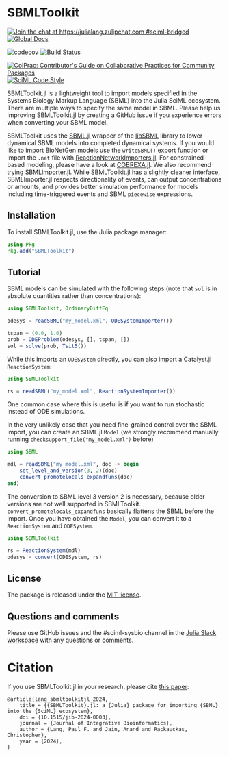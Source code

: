 # SBMLToolkit

[![Join the chat at https://julialang.zulipchat.com #sciml-bridged](https://img.shields.io/static/v1?label=Zulip&message=chat&color=9558b2&labelColor=389826)](https://julialang.zulipchat.com/#narrow/stream/279055-sciml-bridged)
[![Global Docs](https://img.shields.io/badge/docs-SciML-blue.svg)](https://docs.sciml.ai/SBMLToolkit/stable/)

[![codecov](https://codecov.io/gh/SciML/SBMLToolkit.jl/branch/main/graph/badge.svg)](https://codecov.io/gh/SciML/SBMLToolkit.jl)
[![Build Status](https://github.com/SciML/SBMLToolkit.jl/workflows/CI/badge.svg)](https://github.com/SciML/SBMLToolkit.jl/actions?query=workflow%3ACI)

[![ColPrac: Contributor's Guide on Collaborative Practices for Community Packages](https://img.shields.io/badge/ColPrac-Contributor%27s%20Guide-blueviolet)](https://github.com/SciML/ColPrac)
[![SciML Code Style](https://img.shields.io/static/v1?label=code%20style&message=SciML&color=9558b2&labelColor=389826)](https://github.com/SciML/SciMLStyle)

SBMLToolkit.jl is a lightweight tool to import models specified in the Systems Biology Markup Language (SBML) into the Julia SciML ecosystem. There are multiple ways to specify the same model in SBML. Please help us improving SBMLToolkit.jl by creating a GitHub issue if you experience errors when converting your SBML model.

SBMLToolkit uses the [SBML.jl](https://github.com/LCSB-BioCore/SBML.jl) wrapper of the [libSBML](https://model.caltech.edu/software/libsbml/) library to lower dynamical SBML models into completed dynamical systems. If you would like to import BioNetGen models use the `writeSBML()` export function or import the `.net` file with [ReactionNetworkImporters.jl](https://github.com/SciML/ReactionNetworkImporters.jl). For constrained-based modeling, please have a look at [COBREXA.jl](https://github.com/LCSB-BioCore/COBREXA.jl). We also recommend trying [SBMLImporter.jl](https://github.com/sebapersson/SBMLImporter.jl). While SBMLToolkit.jl has a slightly cleaner interface, SBMLImporter.jl respects directionality of events, can output concentrations or amounts, and provides better simulation performance for models including time-triggered events and SBML `piecewise` expressions.

## Installation

To install SBMLToolkit.jl, use the Julia package manager:

```julia
using Pkg
Pkg.add("SBMLToolkit")
```

## Tutorial

SBML models can be simulated with the following steps (note that `sol` is in absolute quantities rather than concentrations):

```julia
using SBMLToolkit, OrdinaryDiffEq

odesys = readSBML("my_model.xml", ODESystemImporter())

tspan = (0.0, 1.0)
prob = ODEProblem(odesys, [], tspan, [])
sol = solve(prob, Tsit5())
```

While this imports an `ODESystem` directly, you can also import a Catalyst.jl `ReactionSystem`:

```julia
using SBMLToolkit

rs = readSBML("my_model.xml", ReactionSystemImporter())
```

One common case where this is useful is if you want to run stochastic instead of ODE simulations.

In the very unlikely case that you need fine-grained control over the SBML import, you can create an SBML.jl `Model` (we strongly recommend manually running `checksupport_file("my_model.xml")` before)

```julia
using SBML

mdl = readSBML("my_model.xml", doc -> begin
    set_level_and_version(3, 2)(doc)
    convert_promotelocals_expandfuns(doc)
end)
```

The conversion to SBML level 3 version 2 is necessary, because older versions are not well supported in SBMLToolkit. `convert_promotelocals_expandfuns` basically flattens the SBML before the import. Once you have obtained the `Model`, you can convert it to a `ReactionSystem` and `ODESystem`.

```julia
using SBMLToolkit

rs = ReactionSystem(mdl)
odesys = convert(ODESystem, rs)
```

## License

The package is released under the [MIT license](https://github.com/SciML/SBMLToolkit.jl/blob/main/LICENSE).

## Questions and comments

Please use GitHub issues and the #sciml-sysbio channel in the [Julia Slack workspace](https://julialang.org/slack/) with any questions or comments.

# Citation

If you use SBMLToolkit.jl in your research, please cite [this paper](https://www.degruyter.com/document/doi/10.1515/jib-2024-0003/html):

```
@article{lang_sbmltoolkitjl_2024,
	title = {{SBMLToolkit}.jl: a {Julia} package for importing {SBML} into the {SciML} ecosystem},
	doi = {10.1515/jib-2024-0003},
	journal = {Journal of Integrative Bioinformatics},
	author = {Lang, Paul F. and Jain, Anand and Rackauckas, Christopher},
	year = {2024},
}
```
